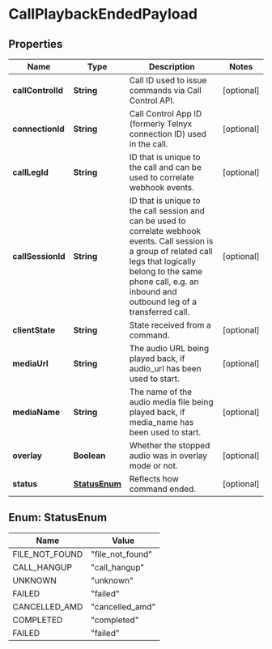 

# CallPlaybackEndedPayload


## Properties

| Name | Type | Description | Notes |
|------------ | ------------- | ------------- | -------------|
|**callControlId** | **String** | Call ID used to issue commands via Call Control API. |  [optional] |
|**connectionId** | **String** | Call Control App ID (formerly Telnyx connection ID) used in the call. |  [optional] |
|**callLegId** | **String** | ID that is unique to the call and can be used to correlate webhook events. |  [optional] |
|**callSessionId** | **String** | ID that is unique to the call session and can be used to correlate webhook events. Call session is a group of related call legs that logically belong to the same phone call, e.g. an inbound and outbound leg of a transferred call. |  [optional] |
|**clientState** | **String** | State received from a command. |  [optional] |
|**mediaUrl** | **String** | The audio URL being played back, if audio_url has been used to start. |  [optional] |
|**mediaName** | **String** | The name of the audio media file being played back, if media_name has been used to start. |  [optional] |
|**overlay** | **Boolean** | Whether the stopped audio was in overlay mode or not. |  [optional] |
|**status** | [**StatusEnum**](#StatusEnum) | Reflects how command ended. |  [optional] |



## Enum: StatusEnum

| Name | Value |
|---- | -----|
| FILE_NOT_FOUND | &quot;file_not_found&quot; |
| CALL_HANGUP | &quot;call_hangup&quot; |
| UNKNOWN | &quot;unknown&quot; |
| FAILED | &quot;failed&quot; |
| CANCELLED_AMD | &quot;cancelled_amd&quot; |
| COMPLETED | &quot;completed&quot; |
| FAILED | &quot;failed&quot; |



